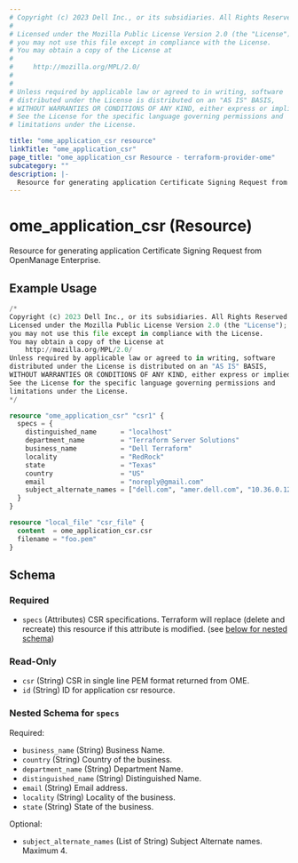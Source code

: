 ```yaml
---
# Copyright (c) 2023 Dell Inc., or its subsidiaries. All Rights Reserved.
# 
# Licensed under the Mozilla Public License Version 2.0 (the "License");
# you may not use this file except in compliance with the License.
# You may obtain a copy of the License at
# 
#     http://mozilla.org/MPL/2.0/
# 
# 
# Unless required by applicable law or agreed to in writing, software
# distributed under the License is distributed on an "AS IS" BASIS,
# WITHOUT WARRANTIES OR CONDITIONS OF ANY KIND, either express or implied.
# See the License for the specific language governing permissions and
# limitations under the License.

title: "ome_application_csr resource"
linkTitle: "ome_application_csr"
page_title: "ome_application_csr Resource - terraform-provider-ome"
subcategory: ""
description: |-
  Resource for generating application Certificate Signing Request from OpenManage Enterprise.
---
```


# ome_application_csr (Resource)

Resource for generating application Certificate Signing Request from OpenManage Enterprise.


## Example Usage

```terraform
/*
Copyright (c) 2023 Dell Inc., or its subsidiaries. All Rights Reserved.
Licensed under the Mozilla Public License Version 2.0 (the "License");
you may not use this file except in compliance with the License.
You may obtain a copy of the License at
    http://mozilla.org/MPL/2.0/
Unless required by applicable law or agreed to in writing, software
distributed under the License is distributed on an "AS IS" BASIS,
WITHOUT WARRANTIES OR CONDITIONS OF ANY KIND, either express or implied.
See the License for the specific language governing permissions and
limitations under the License.
*/

resource "ome_application_csr" "csr1" {
  specs = {
    distinguished_name      = "localhost"
    department_name         = "Terraform Server Solutions"
    business_name           = "Dell Terraform"
    locality                = "RedRock"
    state                   = "Texas"
    country                 = "US"
    email                   = "noreply@gmail.com"
    subject_alternate_names = ["dell.com", "amer.dell.com", "10.36.0.124", "2607:f2b1:f006:127::10"]
  }
}

resource "local_file" "csr_file" {
  content  = ome_application_csr.csr
  filename = "foo.pem"
}
```

<!-- schema generated by tfplugindocs -->
## Schema

### Required

- `specs` (Attributes) CSR specifications. Terraform will replace (delete and recreate) this resource if this attribute is modified. (see [below for nested schema](#nestedatt--specs))

### Read-Only

- `csr` (String) CSR in single line PEM format returned from OME.
- `id` (String) ID for application csr resource.

<a id="nestedatt--specs"></a>
### Nested Schema for `specs`

Required:

- `business_name` (String) Business Name.
- `country` (String) Country of the business.
- `department_name` (String) Department Name.
- `distinguished_name` (String) Distinguished Name.
- `email` (String) Email address.
- `locality` (String) Locality of the business.
- `state` (String) State of the business.

Optional:

- `subject_alternate_names` (List of String) Subject Alternate names. Maximum 4.

